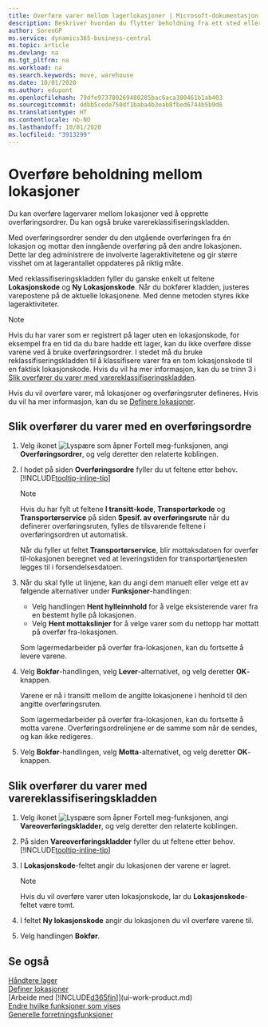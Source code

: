 ```yaml
---
title: Overføre varer mellom lagerlokasjoner | Microsoft-dokumentasjon
description: Beskriver hvordan du flytter beholdning fra ett sted eller lager til et annet, enten med reklassifiseringskladden eller overføringsordrer.
author: SorenGP
ms.service: dynamics365-business-central
ms.topic: article
ms.devlang: na
ms.tgt_pltfrm: na
ms.workload: na
ms.search.keywords: move, warehouse
ms.date: 10/01/2020
ms.author: edupont
ms.openlocfilehash: 79dfe973780269480285bac6aca380461b1ab403
ms.sourcegitcommit: ddbb5cede750df1baba4b3eab8fbed6744b5b9d6
ms.translationtype: HT
ms.contentlocale: nb-NO
ms.lasthandoff: 10/01/2020
ms.locfileid: "3913299"
---
```

# <a name="transfer-inventory-between-locations"></a>Overføre beholdning mellom lokasjoner
Du kan overføre lagervarer mellom lokasjoner ved å opprette overføringsordrer. Du kan også bruke varereklassifiseringskladden.

Med overføringsordrer sender du den utgående overføringen fra én lokasjon og mottar den inngående overføring på den andre lokasjonen. Dette lar deg administrere de involverte lageraktivitetene og gir større visshet om at lagerantallet oppdateres på riktig måte.

Med reklassifiseringskladden fyller du ganske enkelt ut feltene **Lokasjonskode** og **Ny Lokasjonskode**. Når du bokfører kladden, justeres varepostene på de aktuelle lokasjonene. Med denne metoden styres ikke lageraktiviteter.

> [!NOTE]  
>   Hvis du har varer som er registrert på lager uten en lokasjonskode, for eksempel fra en tid da du bare hadde ett lager, kan du ikke overføre disse varene ved å bruke overføringsordrer. I stedet må du bruke reklassifiseringskladden til å klassifisere varer fra en tom lokasjonskode til en faktisk lokasjonskode.  Hvis du vil ha mer informasjon, kan du se trinn 3 i [Slik overfører du varer med varereklassifiseringskladden](inventory-how-transfer-between-locations.md#to-transfer-items-with-the-item-reclassification-journal).

Hvis du vil overføre varer, må lokasjoner og overføringsruter defineres. Hvis du vil ha mer informasjon, kan du se [Definere lokasjoner](inventory-how-setup-locations.md).

## <a name="to-transfer-items-with-a-transfer-order"></a>Slik overfører du varer med en overføringsordre
1. Velg ikonet ![Lyspære som åpner Fortell meg-funksjonen](media/ui-search/search_small.png "Fortell hva du vil gjøre"), angi **Overføringsordrer**, og velg deretter den relaterte koblingen.
2. I hodet på siden **Overføringsordre** fyller du ut feltene etter behov. [!INCLUDE[tooltip-inline-tip](includes/tooltip-inline-tip_md.md)]

    > [!NOTE]  
    >   Hvis du har fylt ut feltene **I transitt-kode**, **Transportørkode** og **Transportørservice** på siden **Spesif. av overføringsrute** når du definerer overføringsruten, fylles de tilsvarende feltene i overføringsordren ut automatisk.

    Når du fyller ut feltet **Transportørservice**, blir mottaksdatoen for overfør til-lokasjonen beregnet ved at leveringstiden for transportørtjenesten legges til i forsendelsesdatoen.

3. Når du skal fylle ut linjene, kan du angi dem manuelt eller velge ett av følgende alternativer under **Funksjoner**-handlingen:
    - Velg handlingen **Hent hylleinnhold** for å velge eksisterende varer fra en bestemt hylle på lokasjonen.
    - Velg **Hent mottakslinjer** for å velge varer som du nettopp har mottatt på overfør fra-lokasjonen.   

    Som lagermedarbeider på overfør fra-lokasjonen, kan du fortsette å levere varene.
4. Velg **Bokfør**-handlingen, velg **Lever**-alternativet, og velg deretter **OK**-knappen.

    Varene er nå i transitt mellom de angitte lokasjonene i henhold til den angitte overføringsruten.

    Som lagermedarbeider på overfør fra-lokasjonen, kan du fortsette å motta varene. Overføringsordrelinjene er de samme som når de sendes, og kan ikke redigeres.
5. Velg **Bokfør**-handlingen, velg **Motta**-alternativet, og velg deretter **OK**-knappen.

## <a name="to-transfer-items-with-the-item-reclassification-journal"></a>Slik overfører du varer med varereklassifiseringskladden
1. Velg ikonet ![Lyspære som åpner Fortell meg-funksjonen](media/ui-search/search_small.png "Fortell hva du vil gjøre"), angi **Vareoverføringskladder**, og velg deretter den relaterte koblingen.
2. På siden **Vareoverføringskladder** fyller du ut feltene etter behov. [!INCLUDE[tooltip-inline-tip](includes/tooltip-inline-tip_md.md)]
3. I **Lokasjonskode**-feltet angir du lokasjonen der varene er lagret.

    > [!NOTE]  
    >   Hvis du vil overføre varer uten lokasjonskode, lar du **Lokasjonskode**-feltet være tomt.
4. I feltet **Ny lokasjonskode** angir du lokasjonen du vil overføre varene til.
5. Velg handlingen **Bokfør**.

## <a name="see-also"></a>Se også
[Håndtere lager](inventory-manage-inventory.md)  
[Definer lokasjoner](inventory-how-setup-locations.md)  
[Arbeide med [!INCLUDE[d365fin](includes/d365fin_md.md)]](ui-work-product.md)  
[Endre hvilke funksjoner som vises](ui-experiences.md)  
[Generelle forretningsfunksjoner](ui-across-business-areas.md)
